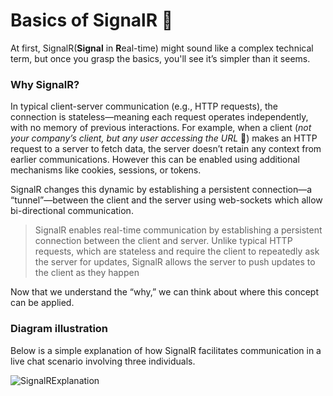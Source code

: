 # Basics of SignalR 📡

At first, SignalR(**Signal** in **R**eal-time) might sound like a complex technical term, but once you grasp the basics, you'll see it’s simpler than it seems. 

### Why SignalR?
In typical client-server communication (e.g., HTTP requests), the connection is stateless—meaning each request operates independently, with no memory of previous interactions. For example, when a client (_not your company’s client, but any user accessing the URL_ 🤭) makes an HTTP request to a server to fetch data, the server doesn’t retain any context from earlier communications. However this can be enabled using additional mechanisms like cookies, sessions, or tokens.

SignalR changes this dynamic by establishing a persistent connection—a “tunnel”—between the client and the server using web-sockets which allow bi-directional communication. 

> SignalR enables real-time communication by establishing a persistent connection between the client and server. Unlike typical HTTP requests, which are stateless and require the client to repeatedly ask the server for updates, SignalR allows the server to push updates to the client as they happen

Now that we understand the “why,” we can think about where this concept can be applied.

### Diagram illustration
Below is a simple explanation of how SignalR facilitates communication in a live chat scenario involving three individuals.

![SignalRExplanation](https://github.com/user-attachments/assets/3dcdca35-c6da-4591-8b47-868531e67a3c)

